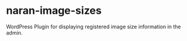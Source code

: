 # naran-image-sizes
WordPress Plugin for displaying registered image size information in the admin.
